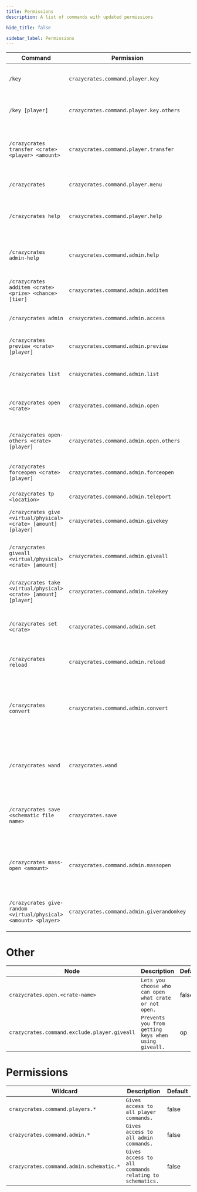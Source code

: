 ```yaml
---
title: Permissions
description: A list of commands with updated permissions

hide_title: false

sidebar_label: Permissions
---
```

| Command                                                          | Permission                                | Description                                                                     | Default |
|------------------------------------------------------------------|-------------------------------------------|---------------------------------------------------------------------------------|---------|
| `/key`                                                           | `crazycrates.command.player.key`          | Check the number of keys you have.                                              | true    |
| `/key [player]`                                                  | `crazycrates.command.player.key.others`   | Check the number of keys a player has.                                          | op      |
| `/crazycrates transfer <crate> <player> <amount>`                | `crazycrates.command.player.transfer`     | Allows players to send virtual keys to another player.                          | op      |
| `/crazycrates`                                                   | `crazycrates.command.player.menu`         | Opens the primary crate menu.                                                   | true    |
| `/crazycrates help`                                              | `crazycrates.command.player.help`         | Shows all player commands for CrazyCrates.                                      | true    |
| `/crazycrates admin-help`                                        | `crazycrates.command.admin.help`          | Shows all admin commands for CrazyCrates.                                       | op      |
| `/crazycrates additem <crate> <prize> <chance> [tier]`           | `crazycrates.command.admin.additem`       | Add items in-game to a prize in a crate.                                        | op      |
| `/crazycrates admin`                                             | `crazycrates.command.admin.access`        | Opens the Admin Keys GUI.                                                       | op      |
| `/crazycrates preview <crate> [player]`                          | `crazycrates.command.admin.preview`       | Opens the preview of a crate for a player.                                      | op      |
| `/crazycrates list`                                              | `crazycrates.command.admin.list`          | Displays a list of all crates.                                                  | op      |
| `/crazycrates open <crate>`                                      | `crazycrates.command.admin.open`          | Tries to open a crate for yourself if you have a key.                           | op      |
| `/crazycrates open-others <crate> [player]`                      | `crazycrates.command.admin.open.others`   | Tries to open a crate for a player if they have a key.                          | op      |
| `/crazycrates forceopen <crate> [player]`                        | `crazycrates.command.admin.forceopen`     | Opens a crate for a player for free.                                            | op      |
| `/crazycrates tp <location>`                                     | `crazycrates.command.admin.teleport`      | Teleport to a crate.                                                            | op      |
| `/crazycrates give <virtual/physical> <crate> [amount] [player]` | `crazycrates.command.admin.givekey`       | Give a key(s) to a player to use on a crate.                                    | op      |
| `/crazycrates giveall <virtual/physical> <crate> [amount]`       | `crazycrates.command.admin.giveall`       | Gives all online players keys to use on a crate.                                | op      |
| `/crazycrates take <virtual/physical> <crate> [amount] [player]` | `crazycrates.command.admin.takekey`       | Allows you to take keys from a player.                                          | op      |
| `/crazycrates set <crate>`                                       | `crazycrates.command.admin.set`           | Set a block you are looking at as the specified crate.                          | op      |
| `/crazycrates reload`                                            | `crazycrates.command.admin.reload`        | Reloads the configuration and data files.                                       | op      |
| `/crazycrates convert`                                           | `crazycrates.command.admin.convert`       | Tries to convert supported plugin's crate files into crazy crate's crate files. | op      |
| `/crazycrates wand`                                              | `crazycrates.wand`                        | Gives a wand that lets you select 2 points to create schematics.                | op      |
| `/crazycrates save <schematic file name>`                        | `crazycrates.save`                        | Save the new schematic file to the schematics folder.                           | op      |
| `/crazycrates mass-open <amount>`                                | `crazycrates.command.admin.massopen`      | Mass opens crates. Defaults to 10 but can be changed in the crate config files. | op      |
| `/crazycrates give-random <virtual/physical> <amount> <player>`  | `crazycrates.command.admin.giverandomkey` | Gives a random key out of all the crates available.                             | op      |

# Other
| Node                                         | Description                                            | Default |
|----------------------------------------------|--------------------------------------------------------|---------|
| `crazycrates.open.<crate-name>`              | `Lets you choose who can open what crate or not open.` | false   |
| `crazycrates.command.exclude.player.giveall` | `Prevents you from getting keys when using giveall.`   | op      |

# Permissions
| Wildcard                                | Description                                            | Default |
|-----------------------------------------|--------------------------------------------------------|---------|
| `crazycrates.command.players.*`         | `Gives access to all player commands.`                 | false   |
| `crazycrates.command.admin.*`           | `Gives access to all admin commands.`                  | false   |
| `crazycrates.command.admin.schematic.*` | `Gives access to all commands relating to schematics.` | false   |